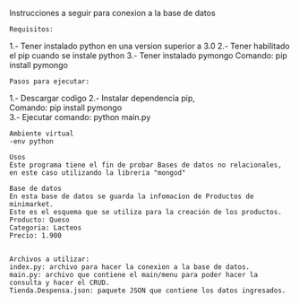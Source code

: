 Instrucciones a seguir para conexion a la base de datos



    Requisitos:
1.- Tener instalado python en una version superior a 3.0
2.- Tener habilitado el pip cuando se instale python
3.- Tener instalado pymongo Comando: pip install pymongo

    Pasos para ejecutar:
1.- Descargar codigo
2.- Instalar dependencia pip,  
        Comando: pip install pymongo            
3.- Ejecutar comando: python main.py

    Ambiente virtual
    -env python

    Usos
    Este programa tiene el fin de probar Bases de datos no relacionales, en este caso utilizando la libreria "mongod"

    Base de datos
    En esta base de datos se guarda la infomacion de Productos de minimarket.
    Este es el esquema que se utiliza para la creación de los productos.
    Producto: Queso
    Categoria: Lacteos
    Precio: 1.900


    Archivos a utilizar:
    index.py: archivo para hacer la conexion a la base de datos.
    main.py: archivo que contiene el main/menu para poder hacer la consulta y hacer el CRUD.
    Tienda.Despensa.json: paquete JSON que contiene los datos ingresados.
